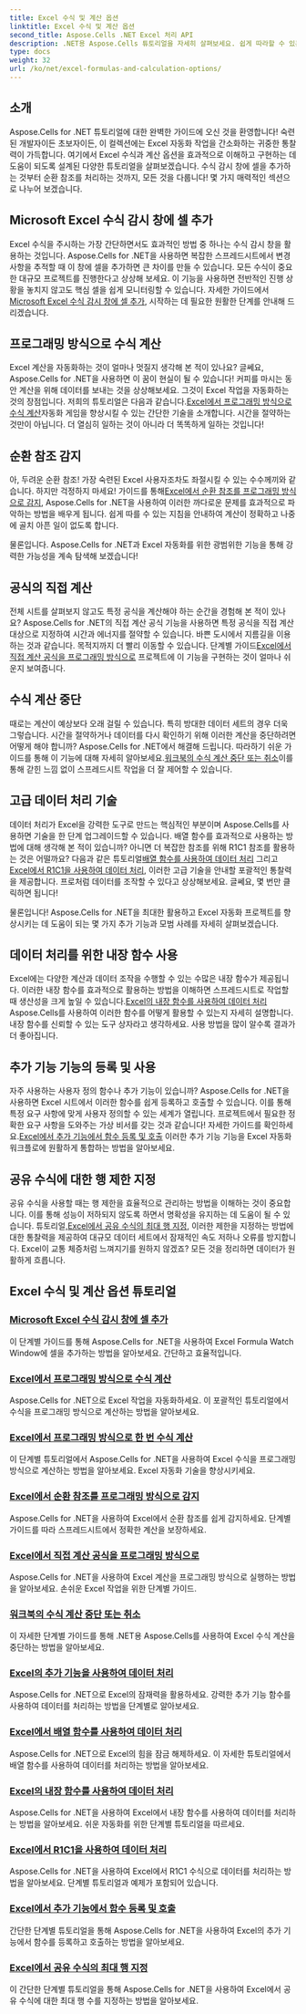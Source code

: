 ```yaml
---
title: Excel 수식 및 계산 옵션
linktitle: Excel 수식 및 계산 옵션
second_title: Aspose.Cells .NET Excel 처리 API
description: .NET용 Aspose.Cells 튜토리얼을 자세히 살펴보세요. 쉽게 따라할 수 있는 단계로 필수적인 Excel 수식과 계산을 다룹니다.
type: docs
weight: 32
url: /ko/net/excel-formulas-and-calculation-options/
---
```

## 소개

Aspose.Cells for .NET 튜토리얼에 대한 완벽한 가이드에 오신 것을 환영합니다! 숙련된 개발자이든 초보자이든, 이 컬렉션에는 Excel 자동화 작업을 간소화하는 귀중한 통찰력이 가득합니다. 여기에서 Excel 수식과 계산 옵션을 효과적으로 이해하고 구현하는 데 도움이 되도록 설계된 다양한 튜토리얼을 살펴보겠습니다. 수식 감시 창에 셀을 추가하는 것부터 순환 참조를 처리하는 것까지, 모든 것을 다룹니다! 몇 가지 매력적인 섹션으로 나누어 보겠습니다.

## Microsoft Excel 수식 감시 창에 셀 추가  
Excel 수식을 주시하는 가장 간단하면서도 효과적인 방법 중 하나는 수식 감시 창을 활용하는 것입니다. Aspose.Cells for .NET을 사용하면 복잡한 스프레드시트에서 변경 사항을 추적할 때 이 창에 셀을 추가하면 큰 차이를 만들 수 있습니다. 모든 수식이 중요한 대규모 프로젝트를 진행한다고 상상해 보세요. 이 기능을 사용하면 전반적인 진행 상황을 놓치지 않고도 핵심 셀을 쉽게 모니터링할 수 있습니다. 자세한 가이드에서[Microsoft Excel 수식 감시 창에 셀 추가](./adding-cells-to-microsoft-excel-formula-watch-window/), 시작하는 데 필요한 원활한 단계를 안내해 드리겠습니다.

## 프로그래밍 방식으로 수식 계산  
 Excel 계산을 자동화하는 것이 얼마나 멋질지 생각해 본 적이 있나요? 글쎄요, Aspose.Cells for .NET을 사용하면 이 꿈이 현실이 될 수 있습니다! 커피를 마시는 동안 계산을 위해 데이터를 보내는 것을 상상해보세요. 그것이 Excel 작업을 자동화하는 것의 장점입니다. 저희의 튜토리얼은 다음과 같습니다.[Excel에서 프로그래밍 방식으로 수식 계산](./calculating-formulas/)자동화 게임을 향상시킬 수 있는 간단한 기술을 소개합니다. 시간을 절약하는 것만이 아닙니다. 더 열심히 일하는 것이 아니라 더 똑똑하게 일하는 것입니다!

## 순환 참조 감지  
 아, 두려운 순환 참조! 가장 숙련된 Excel 사용자조차도 좌절시킬 수 있는 수수께끼와 같습니다. 하지만 걱정하지 마세요! 가이드를 통해[Excel에서 순환 참조를 프로그래밍 방식으로 감지](./detecting-circular-reference/), Aspose.Cells for .NET을 사용하여 이러한 까다로운 문제를 효과적으로 파악하는 방법을 배우게 됩니다. 쉽게 따를 수 있는 지침을 안내하여 계산이 정확하고 나중에 골치 아픈 일이 없도록 합니다.

물론입니다. Aspose.Cells for .NET과 Excel 자동화를 위한 광범위한 기능을 통해 강력한 가능성을 계속 탐색해 보겠습니다!

## 공식의 직접 계산  
전체 시트를 살펴보지 않고도 특정 공식을 계산해야 하는 순간을 경험해 본 적이 있나요? Aspose.Cells for .NET의 직접 계산 공식 기능을 사용하면 특정 공식을 직접 계산 대상으로 지정하여 시간과 에너지를 절약할 수 있습니다. 바쁜 도시에서 지름길을 이용하는 것과 같습니다. 목적지까지 더 빨리 이동할 수 있습니다. 단계별 가이드[Excel에서 직접 계산 공식을 프로그래밍 방식으로](./direct-calculation-formula/) 프로젝트에 이 기능을 구현하는 것이 얼마나 쉬운지 보여줍니다.

## 수식 계산 중단  
 때로는 계산이 예상보다 오래 걸릴 수 있습니다. 특히 방대한 데이터 세트의 경우 더욱 그렇습니다. 시간을 절약하거나 데이터를 다시 확인하기 위해 이러한 계산을 중단하려면 어떻게 해야 합니까? Aspose.Cells for .NET에서 해결해 드립니다. 따라하기 쉬운 가이드를 통해 이 기능에 대해 자세히 알아보세요.[워크북의 수식 계산 중단 또는 취소](./interrupt-or-cancel-formula-calculation-of-workbook/)이를 통해 갇힌 느낌 없이 스프레드시트 작업을 더 잘 제어할 수 있습니다.

## 고급 데이터 처리 기술  
 데이터 처리가 Excel을 강력한 도구로 만드는 핵심적인 부분이며 Aspose.Cells를 사용하면 기술을 한 단계 업그레이드할 수 있습니다. 배열 함수를 효과적으로 사용하는 방법에 대해 생각해 본 적이 있습니까? 아니면 더 복잡한 참조를 위해 R1C1 참조를 활용하는 것은 어떨까요? 다음과 같은 튜토리얼[배열 함수를 사용하여 데이터 처리](./processing-data-using-array-function/) 그리고[Excel에서 R1C1을 사용하여 데이터 처리](./processing-data-using-r1c1/), 이러한 고급 기술을 안내할 포괄적인 통찰력을 제공합니다. 프로처럼 데이터를 조작할 수 있다고 상상해보세요. 글쎄요, 몇 번만 클릭하면 됩니다!

물론입니다! Aspose.Cells for .NET을 최대한 활용하고 Excel 자동화 프로젝트를 향상시키는 데 도움이 되는 몇 가지 추가 기능과 모범 사례를 자세히 살펴보겠습니다.

## 데이터 처리를 위한 내장 함수 사용  
Excel에는 다양한 계산과 데이터 조작을 수행할 수 있는 수많은 내장 함수가 제공됩니다. 이러한 내장 함수를 효과적으로 활용하는 방법을 이해하면 스프레드시트로 작업할 때 생산성을 크게 높일 수 있습니다.[Excel의 내장 함수를 사용하여 데이터 처리](./processing-data-using-built-in-functions/) Aspose.Cells를 사용하여 이러한 함수를 어떻게 활용할 수 있는지 자세히 설명합니다. 내장 함수를 신뢰할 수 있는 도구 상자라고 생각하세요. 사용 방법을 많이 알수록 결과가 더 좋아집니다.

## 추가 기능 기능의 등록 및 사용  
 자주 사용하는 사용자 정의 함수나 추가 기능이 있습니까? Aspose.Cells for .NET을 사용하면 Excel 시트에서 이러한 함수를 쉽게 등록하고 호출할 수 있습니다. 이를 통해 특정 요구 사항에 맞게 사용자 정의할 수 있는 세계가 열립니다. 프로젝트에서 필요한 정확한 요구 사항을 도와주는 가상 비서를 갖는 것과 같습니다! 자세한 가이드를 확인하세요.[Excel에서 추가 기능에서 함수 등록 및 호출](./registering-and-calling-function-from-add-in/) 이러한 추가 기능 기능을 Excel 자동화 워크플로에 원활하게 통합하는 방법을 알아보세요.

## 공유 수식에 대한 행 제한 지정  
 공유 수식을 사용할 때는 행 제한을 효율적으로 관리하는 방법을 이해하는 것이 중요합니다. 이를 통해 성능이 저하되지 않도록 하면서 명확성을 유지하는 데 도움이 될 수 있습니다. 튜토리얼,[Excel에서 공유 수식의 최대 행 지정](./specifying-maximum-rows-of-shared-formula/), 이러한 제한을 지정하는 방법에 대한 통찰력을 제공하여 대규모 데이터 세트에서 잠재적인 속도 저하나 오류를 방지합니다. Excel이 교통 체증처럼 느껴지기를 원하지 않겠죠? 모든 것을 정리하면 데이터가 원활하게 흐릅니다.

## Excel 수식 및 계산 옵션 튜토리얼
### [Microsoft Excel 수식 감시 창에 셀 추가](./adding-cells-to-microsoft-excel-formula-watch-window/)
이 단계별 가이드를 통해 Aspose.Cells for .NET을 사용하여 Excel Formula Watch Window에 셀을 추가하는 방법을 알아보세요. 간단하고 효율적입니다.
### [Excel에서 프로그래밍 방식으로 수식 계산](./calculating-formulas/)
Aspose.Cells for .NET으로 Excel 작업을 자동화하세요. 이 포괄적인 튜토리얼에서 수식을 프로그래밍 방식으로 계산하는 방법을 알아보세요.
### [Excel에서 프로그래밍 방식으로 한 번 수식 계산](./calculating-formulas-once/)
이 단계별 튜토리얼에서 Aspose.Cells for .NET을 사용하여 Excel 수식을 프로그래밍 방식으로 계산하는 방법을 알아보세요. Excel 자동화 기술을 향상시키세요.
### [Excel에서 순환 참조를 프로그래밍 방식으로 감지](./detecting-circular-reference/)
Aspose.Cells for .NET을 사용하여 Excel에서 순환 참조를 쉽게 감지하세요. 단계별 가이드를 따라 스프레드시트에서 정확한 계산을 보장하세요.
### [Excel에서 직접 계산 공식을 프로그래밍 방식으로](./direct-calculation-formula/)
Aspose.Cells for .NET을 사용하여 Excel 계산을 프로그래밍 방식으로 실행하는 방법을 알아보세요. 손쉬운 Excel 작업을 위한 단계별 가이드.
### [워크북의 수식 계산 중단 또는 취소](./interrupt-or-cancel-formula-calculation-of-workbook/)
이 자세한 단계별 가이드를 통해 .NET용 Aspose.Cells를 사용하여 Excel 수식 계산을 중단하는 방법을 알아보세요.
### [Excel의 추가 기능을 사용하여 데이터 처리](./processing-data-using-add-in-function/)
Aspose.Cells for .NET으로 Excel의 잠재력을 활용하세요. 강력한 추가 기능 함수를 사용하여 데이터를 처리하는 방법을 단계별로 알아보세요.
### [Excel에서 배열 함수를 사용하여 데이터 처리](./processing-data-using-array-function/)
Aspose.Cells for .NET으로 Excel의 힘을 잠금 해제하세요. 이 자세한 튜토리얼에서 배열 함수를 사용하여 데이터를 처리하는 방법을 알아보세요.
### [Excel의 내장 함수를 사용하여 데이터 처리](./processing-data-using-built-in-functions/)
Aspose.Cells for .NET을 사용하여 Excel에서 내장 함수를 사용하여 데이터를 처리하는 방법을 알아보세요. 쉬운 자동화를 위한 단계별 튜토리얼을 따르세요.
### [Excel에서 R1C1을 사용하여 데이터 처리](./processing-data-using-r1c1/)
Aspose.Cells for .NET을 사용하여 Excel에서 R1C1 수식으로 데이터를 처리하는 방법을 알아보세요. 단계별 튜토리얼과 예제가 포함되어 있습니다.
### [Excel에서 추가 기능에서 함수 등록 및 호출](./registering-and-calling-function-from-add-in/)
간단한 단계별 튜토리얼을 통해 Aspose.Cells for .NET을 사용하여 Excel의 추가 기능에서 함수를 등록하고 호출하는 방법을 알아보세요.
### [Excel에서 공유 수식의 최대 행 지정](./specifying-maximum-rows-of-shared-formula/)
이 간단한 단계별 튜토리얼을 통해 Aspose.Cells for .NET을 사용하여 Excel에서 공유 수식에 대한 최대 행 수를 지정하는 방법을 알아보세요.